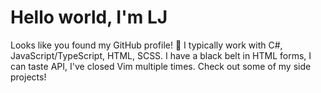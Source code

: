 # Hello world, I'm LJ

Looks like you found my GitHub profile! 🎉
I typically work with C#, JavaScript/TypeScript, HTML, SCSS.
I have a black belt in HTML forms, I can taste API, I've closed Vim multiple times.
Check out some of my side projects!  
